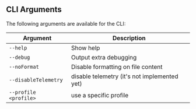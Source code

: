 ## CLI Arguments

The following arguments are available for the CLI:

| Argument              | Description                                  |
| --------------------- | -------------------------------------------- |
| `--help`              | Show help                                    |
| `--debug`             | Output extra debugging                       |
| `--noFormat`          | Disable formatting on file content           |
| `--disableTelemetry`  | disable telemetry (it's not implemented yet) |
| `--profile <profile>` | use a specific profile                       |
